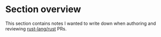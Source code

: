# Section overview

This section contains notes I wanted to write down when authoring and reviewing [rust-lang/rust] PRs.

[rust-lang/rust]: https://github.com/rust-lang/rust
